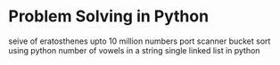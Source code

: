 # Problem Solving in Python 
seive of eratosthenes upto 10 million numbers 
port scanner
bucket sort using python 
number of vowels in a string 
single linked list in python 
